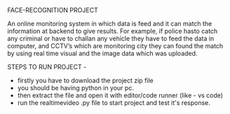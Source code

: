 FACE-RECOGNITION PROJECT

An online monitoring system in which data is feed and it can match the information at backend to give results. For example, if police hasto catch any criminal or have to challan any vehicle they have to feed the data in computer, and CCTV’s which are monitoring city they can found the match by using real time visual and the image data which was uploaded.

STEPS TO RUN PROJECT -

- firstly you have to download the project zip file
- you should be having python in your pc.
- then extract the file and open it with editor/code runner (like - vs code)
- run the realtimevideo .py file to start project and test it's response.
